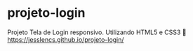 # projeto-login
 Projeto Tela de Login responsivo. Utilizando HTML5 e CSS3
🔗 https://jesslencs.github.io/projeto-login/

